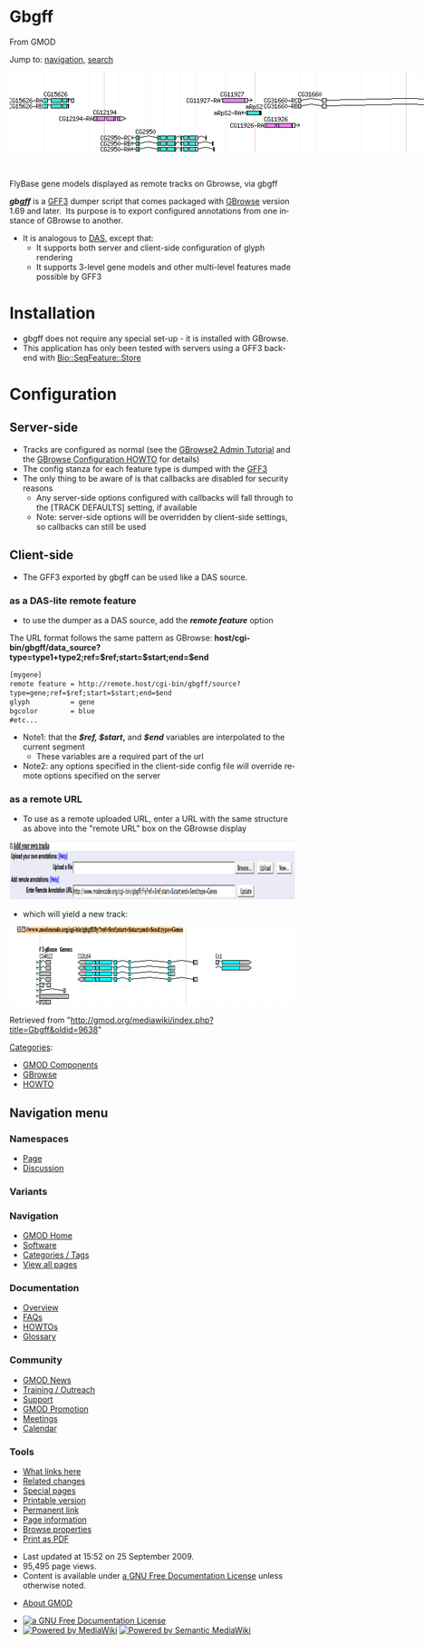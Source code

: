<div id="mw-page-base" class="noprint">

</div>

<div id="mw-head-base" class="noprint">

</div>

<div id="content" class="mw-body" role="main">

<span id="top"></span>

<div id="mw-js-message" style="display:none;">

</div>



# <span dir="auto">Gbgff</span>

<div id="bodyContent">

<div id="siteSub">

From GMOD

</div>

<div id="contentSub">

</div>

<div id="jump-to-nav" class="mw-jump">

Jump to: [navigation](#mw-navigation), [search](#p-search)

</div>

<div id="mw-content-text" class="mw-content-ltr" lang="en" dir="ltr">

<div class="center">

<div class="thumb tnone">

<div class="thumbinner" style="width:887px;">

<a href="File:Gbgff3.png" class="image"><img
src="../mediawiki/images/7/76/Gbgff3.png" class="thumbimage" width="885"
height="140" /></a>

<div class="thumbcaption">

<div class="magnify">

<a href="File:Gbgff3.png" class="internal" title="Enlarge"><img
src="../mediawiki/skins/common/images/magnify-clip.png" width="15"
height="11" /></a>

</div>

FlyBase gene models displayed as remote tracks on Gbrowse, via gbgff

</div>

</div>

</div>

</div>

***gbgff*** is a [GFF3](GFF3 "GFF3") dumper script that comes packaged
with [GBrowse](GBrowse.1 "GBrowse") version 1.69 and later.  Its purpose
is to export configured annotations from one instance of GBrowse to
another.

- It is analogous to [DAS](Category:DAS "Category:DAS"), except that:
  - It supports both server and client-side configuration of glyph
    rendering
  - It supports 3-level gene models and other multi-level features made
    possible by GFF3

# <span id="Installation" class="mw-headline">Installation</span>

- gbgff does not require any special set-up - it is installed with
  GBrowse.
- This application has only been tested with servers using a GFF3
  back-end with <a
  href="http://doc.bioperl.org/releases/bioperl-current/bioperl-live/Bio/DB/SeqFeature/Store.html"
  class="external text" rel="nofollow">Bio::SeqFeature::Store</a>

# <span id="Configuration" class="mw-headline">Configuration</span>

## <span id="Server-side" class="mw-headline">Server-side</span>

- Tracks are configured as normal (see the
  <a href="http://cloud.gmod.org/gbrowse2/tutorial/tutorial.html"
  class="external text" rel="nofollow">GBrowse2 Admin Tutorial</a> and
  the <a href="GBrowse_Configuration_HOWTO" class="mw-redirect"
  title="GBrowse Configuration HOWTO">GBrowse Configuration HOWTO</a>
  for details)
- The config stanza for each feature type is dumped with the
  [GFF3](GFF3 "GFF3")
- The only thing to be aware of is that callbacks are disabled for
  security reasons
  - Any server-side options configured with callbacks will fall through
    to the \[TRACK DEFAULTS\] setting, if available
  - Note: server-side options will be overridden by client-side
    settings, so callbacks can still be used

## <span id="Client-side" class="mw-headline">Client-side</span>

- The GFF3 exported by gbgff can be used like a DAS source.

### <span id="as_a_DAS-lite_remote_feature" class="mw-headline">as a DAS-lite remote feature</span>

- to use the dumper as a DAS source, add the ***remote feature*** option

The URL format follows the same pattern as GBrowse:
**host/cgi-bin/gbgff/data_source?type=type1+type2;ref=\$ref;start=\$start;end=\$end**

    [mygene]
    remote feature = http://remote.host/cgi-bin/gbgff/source?type=gene;ref=$ref;start=$start;end=$end
    glyph          = gene
    bgcolor        = blue
    #etc...

- Note1: that the ***\$ref, \$start*,** and ***\$end*** variables are
  interpolated to the current segment
  - These variables are a required part of the url
- Note2: any options specified in the client-side config file will
  override remote options specified on the server

### <span id="as_a_remote_URL" class="mw-headline">as a remote URL</span>

- To use as a remote uploaded URL, enter a URL with the same structure
  as above into the "remote URL" box on the GBrowse display

<a href="File:Gff_remote_url.png" class="image"><img
src="../mediawiki/images/d/d3/Gff_remote_url.png" width="1148"
height="103" alt="Gff remote url.png" /></a>

- which will yield a new track:

<a href="File:Gff_remote_track" class="image"><img
src="../mediawiki/images/f/fe/Gff_remote_track" width="781" height="139"
alt="Gff remote track" /></a>

</div>

<div class="printfooter">

Retrieved from
"<http://gmod.org/mediawiki/index.php?title=Gbgff&oldid=9638>"

</div>

<div id="catlinks" class="catlinks">

<div id="mw-normal-catlinks" class="mw-normal-catlinks">

[Categories](Special:Categories "Special:Categories"):

- [GMOD Components](Category:GMOD_Components "Category:GMOD Components")
- [GBrowse](Category:GBrowse "Category:GBrowse")
- [HOWTO](Category:HOWTO "Category:HOWTO")

</div>

</div>

<div class="visualClear">

</div>

</div>

</div>

<div id="mw-navigation">

## Navigation menu

<div id="mw-head">



<div id="left-navigation">

<div id="p-namespaces" class="vectorTabs" role="navigation"
aria-labelledby="p-namespaces-label">

### Namespaces

- <span id="ca-nstab-main"><a href="Gbgff" accesskey="c" title="View the content page [c]">Page</a></span>
- <span id="ca-talk"><a
  href="http://gmod.org/mediawiki/index.php?title=Talk:Gbgff&amp;action=edit&amp;redlink=1"
  accesskey="t"
  title="Discussion about the content page [t]">Discussion</a></span>

</div>

<div id="p-variants" class="vectorMenu emptyPortlet" role="navigation"
aria-labelledby="p-variants-label">

### 

### Variants[](#)

<div class="menu">

</div>

</div>

</div>

<div id="right-navigation">





</div>



</div>

</div>

</div>

<div id="mw-panel">

<div id="p-logo" role="banner">

<a href="Main_Page"
style="background-image: url(../images/GMOD-cogs.png);"
title="Visit the main page"></a>

</div>

<div id="p-Navigation" class="portal" role="navigation"
aria-labelledby="p-Navigation-label">

### Navigation

<div class="body">

- <span id="n-GMOD-Home">[GMOD Home](Main_Page)</span>
- <span id="n-Software">[Software](GMOD_Components)</span>
- <span id="n-Categories-.2F-Tags">[Categories /
  Tags](Categories)</span>
- <span id="n-View-all-pages">[View all pages](Special:AllPages)</span>

</div>

</div>

<div id="p-Documentation" class="portal" role="navigation"
aria-labelledby="p-Documentation-label">

### Documentation

<div class="body">

- <span id="n-Overview">[Overview](Overview)</span>
- <span id="n-FAQs">[FAQs](Category:FAQ)</span>
- <span id="n-HOWTOs">[HOWTOs](Category:HOWTO)</span>
- <span id="n-Glossary">[Glossary](Glossary)</span>

</div>

</div>

<div id="p-Community" class="portal" role="navigation"
aria-labelledby="p-Community-label">

### Community

<div class="body">

- <span id="n-GMOD-News">[GMOD News](GMOD_News)</span>
- <span id="n-Training-.2F-Outreach">[Training /
  Outreach](Training_and_Outreach)</span>
- <span id="n-Support">[Support](Support)</span>
- <span id="n-GMOD-Promotion">[GMOD Promotion](GMOD_Promotion)</span>
- <span id="n-Meetings">[Meetings](Meetings)</span>
- <span id="n-Calendar">[Calendar](Calendar)</span>

</div>

</div>

<div id="p-tb" class="portal" role="navigation"
aria-labelledby="p-tb-label">

### Tools

<div class="body">

- <span id="t-whatlinkshere"><a href="Special:WhatLinksHere/Gbgff" accesskey="j"
  title="A list of all wiki pages that link here [j]">What links here</a></span>
- <span id="t-recentchangeslinked"><a href="Special:RecentChangesLinked/Gbgff" accesskey="k"
  title="Recent changes in pages linked from this page [k]">Related
  changes</a></span>
- <span id="t-specialpages"><a href="Special:SpecialPages" accesskey="q"
  title="A list of all special pages [q]">Special pages</a></span>
- <span id="t-print"><a
  href="http://gmod.org/mediawiki/index.php?title=Gbgff&amp;printable=yes"
  rel="alternate" accesskey="p"
  title="Printable version of this page [p]">Printable version</a></span>
- <span id="t-permalink">[Permanent
  link](http://gmod.org/mediawiki/index.php?title=Gbgff&oldid=9638 "Permanent link to this revision of the page")</span>
- <span id="t-info">[Page
  information](http://gmod.org/mediawiki/index.php?title=Gbgff&action=info)</span>
- <span id="t-smwbrowselink"><a href="Special:Browse/Gbgff" rel="smw-browse">Browse properties</a></span>
- <span id="t-pdf">[Print as
  PDF](http://gmod.org/mediawiki/index.php?title=Special:PdfPrint&page=Gbgff)</span>

</div>

</div>

</div>

</div>

<div id="footer" role="contentinfo">

- <span id="footer-info-lastmod">Last updated at 15:52 on 25 September
  2009.</span>
- <span id="footer-info-viewcount">95,495 page views.</span>
- <span id="footer-info-copyright">Content is available under
  <a href="http://www.gnu.org/licenses/fdl-1.3.html" class="external"
  rel="nofollow">a GNU Free Documentation License</a> unless otherwise
  noted.</span>

<!-- -->

- <span id="footer-places-about">[About
  GMOD](GMOD:About "GMOD:About")</span>

<!-- -->

- <span id="footer-copyrightico">[<img src="http://www.gnu.org/graphics/gfdl-logo-small.png" width="88"
  height="31" alt="a GNU Free Documentation License" />](http://www.gnu.org/licenses/fdl-1.3.html)</span>
- <span id="footer-poweredbyico">[<img
  src="../mediawiki/skins/common/images/poweredby_mediawiki_88x31.png"
  width="88" height="31" alt="Powered by MediaWiki" />](http://www.mediawiki.org/)
  [<img
  src="../mediawiki/extensions/SemanticMediaWiki/resources/images/smw_button.png"
  width="88" height="31" alt="Powered by Semantic MediaWiki" />](https://www.semantic-mediawiki.org/wiki/Semantic_MediaWiki)</span>

<div style="clear:both">

</div>

</div>
